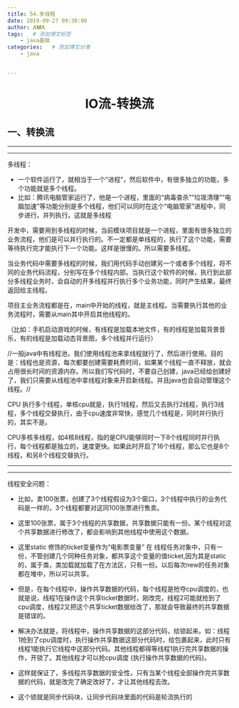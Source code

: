 ```yaml
---
title: 54.多线程
date: 2019-09-27 09:38:00
author: 𝚲𝚳𝚲
tags:   # 添加博文标签
	- java基础
categories:   # 添加博文分类
	- java


---
```


<h1><center>IO流-转换流</center></h1>

## 一、转换流

------

-----

多线程：

- 一个软件运行了，就相当于一个“进程”，然后软件中，有很多独立的功能，多个功能就是多个线程。
- 比如：腾讯电脑管家运行了，他是一个进程，里面的“病毒查杀”“垃圾清理”“电脑加速”等功能分别是多个线程，他们可以同时在这个“电脑管家”进程中，同步进行。并列执行。这就是多线程

开发中，需要用到多线程的时候，当前模块项目就是一个进程，里面有很多独立的业务流程，他们是可以并行执行的。不一定都是单线程的，执行了这个功能，需要等待执行完才能执行下一个功能。这样是很慢的。所以需要多线程。

当业务代码中需要多线程的时候，我们用代码手动创建另一个或者多个线程，将不同的业务代码流程，分别写在多个线程内部。当执行这个软件的时候，执行到此部分多线程业务时，会自动的开多线程并行执行多个业务功能，同时产生结果，最终返回给主线程。

项目主业务流程都是在，main中开始的线程，就是主线程。当需要执行其他的业务流程时，需要从main其中开启其他线程的。

（比如：手机启动游戏的时候，有线程是加载本地文件，有的线程是加载背景音乐，有的线程是加载动态背景图，多个线程并行运行）

//一般java中有线程池，我们使用线程池来拿线程就行了，然后进行使用。目的是：线程也是资源，每次都要创建需要耗费时间，如果某个线程一直不释放，就会占用很长时间的资源内存。所以我们写代码时，不要自己创建，java已经给创建好了，我们只需要从线程池中拿线程对象来开启新线程。并且java也会自动管理这个线程。//

CPU 执行多个线程，单核cpu就是，执行1线程，然后又去执行2线程，执行3线程，多个线程交替执行，由于cpu速度非常快，感觉几个线程是，同时并行执行的，其实不是。

CPU多核多线程，如4核8线程，指的是CPU能够同时一下8个线程同时并行执行，每个线程都是独立的，速度更快。如果此时开启了16个线程，那么它也是8个线程，和另8个线程交替执行。

--------

------



线程安全问题：

- 比如，卖100张票，创建了3个线程假设为3个窗口，3个线程中执行的业务代码是一样的，3个线程都要对这同100张票进行售卖。
- 这里100张票，属于3个线程的共享数据，共享数据只能有一份。某个线程对这个共享数据进行修改了，都会影响到其他线程中使用这个数据。
- 这里static 修饰的ticket变量作为“电影票变量”  在 线程任务对象中，只有一份，不管创建几个同种任务对象，都共享这个变量的值ticket,因为其是static的，属于类，类加载就加载了在方法区，只有一份。以后每次new的任务对象都在堆中，所以可以共享。
- 但是，在每个线程中，操作共享数据的代码，每个线程是抢夺cpu调度的，也就是说，线程1在操作这个共享ticket数据时，刚改完，线程2可能就抢到了cpu调度，线程2又把这个共享ticket数据给改了，那就会导致最终的共享数据是错误的。
- 解决办法就是，将线程中，操作共享数据的这部分代码，给锁起来。如：线程1抢到了cpu调度时，执行操作共享数据这部分代码时，给包裹起来，此时只有线程1能执行它线程中这部分代码。其他线程都得等线程1执行完共享数据的操作，开锁了。其他线程才可以抢cpu调度 {执行操作共享数据的代码}。
- 这样就保证了，多线程共享数据的安全性，只有当某个线程全部操作完共享数据的代码，就是改完了确定改好了，才让其他线程去改。

- 这个锁就是同步代码块，让同步代码块里面的代码是轮流执行的





